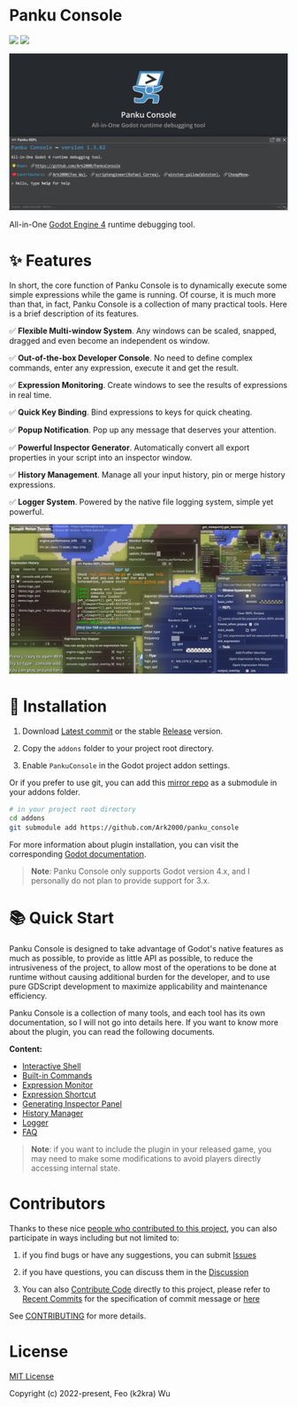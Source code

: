 # **Panku Console**
![](https://badgen.net/badge/Godot%20Compatible/4.0.stable%2B/cyan) ![](https://badgen.net/github/release/Ark2000/PankuConsole)

![logo](docs/assets/title.png)

All-in-One [Godot Engine 4](https://godotengine.org/) runtime debugging tool.

# ✨ **Features**

In short, the core function of Panku Console is to dynamically execute some simple expressions while the game is running. Of course, it is much more than that, in fact, Panku Console is a collection of many practical tools. Here is a brief description of its features.

✅ **Flexible Multi-window System**. Any windows can be scaled, snapped, dragged and even become an independent os window.

✅ **Out-of-the-box Developer Console**. No need to define complex commands, enter any expression, execute it and get the result.

✅ **Expression Monitoring**. Create windows to see the results of expressions in real time.

✅ **Quick Key Binding**. Bind expressions to keys for quick cheating.

✅ **Popup Notification**. Pop up any message that deserves your attention.

✅ **Powerful Inspector Generator**. Automatically convert all export properties in your script into an inspector window.

✅ **History Management**. Manage all your input history, pin or merge history expressions.

✅ **Logger System**. Powered by the native file logging system, simple yet powerful.

![](docs/assets/preview.webp)

# 🧪 **Installation**

1. Download [Latest commit](https://github.com/Ark2000/PankuConsole/archive/refs/heads/master.zip) or the stable [Release](https://github.com/Ark2000/PankuConsole/releases) version.

2. Copy the `addons` folder to your project root directory.

3. Enable `PankuConsole` in the Godot project addon settings.

Or if you prefer to use git, you can add this [mirror repo](https://github.com/Ark2000/panku_console) as a submodule in your addons folder.

```bash
# in your project root directory
cd addons
git submodule add https://github.com/Ark2000/panku_console
```


For more information about plugin installation, you can visit the corresponding [Godot documentation](https://docs.godotengine.org/en/stable/tutorials/plugins/editor/installing_plugins.html).

> **Note**: Panku Console only supports Godot version 4.x, and I personally do not plan to provide support for 3.x.

# 📚 **Quick Start**

Panku Console is designed to take advantage of Godot's native features as much as possible, to provide as little API as possible, to reduce the intrusiveness of the project, to allow most of the operations to be done at runtime without causing additional burden for the developer, and to use pure GDScript development to maximize applicability and maintenance efficiency.

Panku Console is a collection of many tools, and each tool has its own documentation, so I will not go into details here. If you want to know more about the plugin, you can read the following documents.

**Content:**

- [Interactive Shell](docs/interactive_shell.md)
- [Built-in Commands](docs/builtin_commands.md)
- [Expression Monitor](docs/expression_monitor.md)
- [Expression Shortcut](docs/expression_shortcut.md)
- [Generating Inspector Panel](docs/generating_inspector_panel.md)
- [History Manager](docs/history_manager.md)
- [Logger](docs/logger.md)
- [FAQ](docs/faq.md)

> **Note**: if you want to include the plugin in your released game, you may need to make some modifications to avoid players directly accessing internal state.

# **Contributors**

Thanks to these nice [people who contributed to this project](https://github.com/Ark2000/PankuConsole/graphs/contributors), you can also participate in ways including but not limited to:

1. if you find bugs or have any suggestions, you can submit [Issues](https://github.com/Ark2000/PankuConsole/issues)

2. if you have questions, you can discuss them in the [Discussion](https://github.com/Ark2000/PankuConsole/discussions)

3. You can also [Contribute Code](https://github.com/Ark2000/PankuConsole/pulls) directly to this project, please refer to [Recent Commits](https://github.com/Ark2000/PankuConsole/commits/master) for the specification of commit message or [here](https://www.conventionalcommits.org/en/v1.0.0/#summary)

See [CONTRIBUTING](CONTRIBUTING.md) for more details.

# **License**

[MIT License](LICENSE)

Copyright (c) 2022-present, Feo (k2kra) Wu